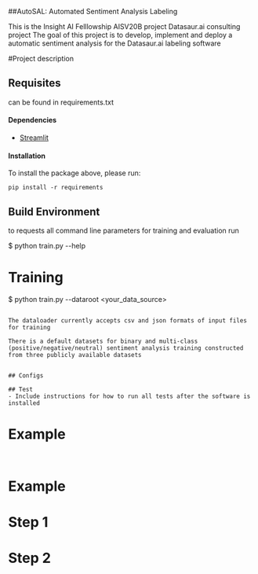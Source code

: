 ##AutoSAL: Automated Sentiment Analysis Labeling

This is the Insight AI Felllowship AISV20B project 
Datasaur.ai consulting project
The goal of this project is to develop, implement and deploy a automatic sentiment analysis for the Datasaur.ai labeling software

#Project description


## Requisites

can be found in requirements.txt


#### Dependencies

- [Streamlit](streamlit.io)

#### Installation
To install the package above, please run:
```shell
pip install -r requirements
```

## Build Environment

to requests all command line parameters for training and evaluation run

$ python train.py --help


# Training

$ python train.py --dataroot <your_data_source> 
```

The dataloader currently accepts csv and json formats of input files for training

There is a default datasets for binary and multi-class (positive/negative/neutral) sentiment analysis training constructed from three publicly available datasets 


## Configs

## Test
- Include instructions for how to run all tests after the software is installed
```
# Example

```


```
# Example

# Step 1
# Step 2
```


